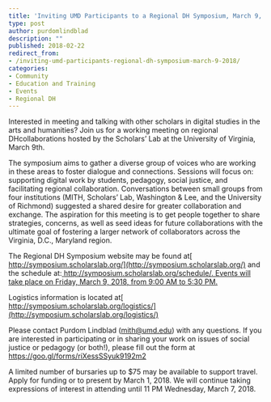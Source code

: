 ```yaml
---
title: 'Inviting UMD Participants to a Regional DH Symposium, March 9, 2018'
type: post
author: purdomlindblad
description: ""
published: 2018-02-22
redirect_from: 
- /inviting-umd-participants-regional-dh-symposium-march-9-2018/
categories:
- Community
- Education and Training
- Events
- Regional DH
---
```

Interested in meeting and talking with other scholars in digital studies in the arts and humanities? Join us for a working meeting on regional DHcollaborations hosted by the Scholars’ Lab at the University of Virginia, March 9th.

The symposium aims to gather a diverse group of voices who are working in these areas to foster dialogue and connections. Sessions will focus on: supporting digital work by students, pedagogy, social justice, and facilitating regional collaboration. Conversations between small groups from four institutions (MITH, Scholars’ Lab, Washington & Lee, and the University of Richmond) suggested a shared desire for greater collaboration and exchange. The aspiration for this meeting is to get people together to share strategies, concerns, as well as seed ideas for future collaborations with the ultimate goal of fostering a larger network of collaborators across the Virginia, D.C., Maryland region.

The Regional DH Symposium website may be found at[ http://symposium.scholarslab.org/](http://symposium.scholarslab.org/) and the schedule at:[ http://symposium.scholarslab.org/schedule/. Events will take place on Friday, March 9, 2018, from 9:00 AM to 5:30 PM.](http://symposium.scholarslab.org/schedule/)

Logistics information is located at[ http://symposium.scholarslab.org/logistics/](http://symposium.scholarslab.org/logistics/)

Please contact Purdom Lindblad (mith@umd.edu) with any questions. If you are interested in participating or in sharing your work on issues of social justice or pedagogy (or both!), please fill out the form at <https://goo.gl/forms/riXessSSyuk9192m2>

A limited number of bursaries up to \$75 may be available to support travel. Apply for funding or to present by March 1, 2018. We will continue taking expressions of interest in attending until 11 PM Wednesday, March 7, 2018.
